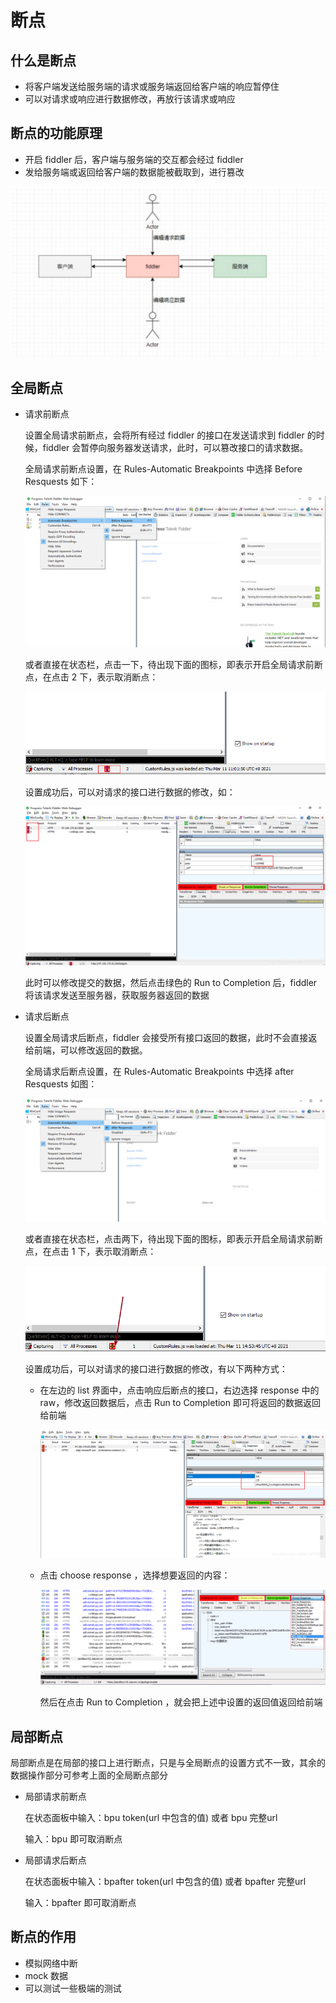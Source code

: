 # 断点

## 什么是断点

+ 将客户端发送给服务端的请求或服务端返回给客户端的响应暂停住
+ 可以对请求或响应进行数据修改，再放行该请求或响应

## 断点的功能原理

+ 开启 fiddler 后，客户端与服务端的交互都会经过 fiddler
+ 发给服务端或返回给客户端的数据能被截取到，进行篡改

![fiddler](./images/breakpoints.png)

## 全局断点

+ 请求前断点

  设置全局请求前断点，会将所有经过 fiddler 的接口在发送请求到 fiddler 的时候，fiddler 会暂停向服务器发送请求，此时，可以篡改接口的请求数据。

  全局请求前断点设置，在 Rules-Automatic Breakpoints 中选择 Before Resquests 如下：

  ![before](./images/before.png)

  或者直接在状态栏，点击一下，待出现下面的图标，即表示开启全局请求前断点，在点击 2 下，表示取消断点：

  ![before](./images/before1.png)

  设置成功后，可以对请求的接口进行数据的修改，如：

  ![before](./images/before2.png)

  此时可以修改提交的数据，然后点击绿色的 Run to Completion 后，fiddler 将该请求发送至服务器，获取服务器返回的数据

+ 请求后断点

  设置全局请求后断点，fiddler 会接受所有接口返回的数据，此时不会直接返给前端，可以修改返回的数据。

  全局请求后断点设置，在 Rules-Automatic Breakpoints 中选择 after Resquests 如图：

  ![after](./images/after.png)

  或者直接在状态栏，点击两下，待出现下面的图标，即表示开启全局请求前断点，在点击 1 下，表示取消断点：

  ![after](./images/after1.png)

  设置成功后，可以对请求的接口进行数据的修改，有以下两种方式：

  + 在左边的 list 界面中，点击响应后断点的接口，右边选择 response 中的 raw，修改返回数据后，点击 Run to Completion 即可将返回的数据返回给前端

    ![after](./images/after2.png)

  + 点击 choose response ，选择想要返回的内容：

    ![after](./images/after3.png)

    然后在点击 Run to Completion ，就会把上述中设置的返回值返回给前端

## 局部断点

局部断点是在局部的接口上进行断点，只是与全局断点的设置方式不一致，其余的数据操作部分可参考上面的全局断点部分

+ 局部请求前断点

  在状态面板中输入：bpu token(url 中包含的值) 或者 bpu 完整url

  输入：bpu 即可取消断点

+ 局部请求后断点

  在状态面板中输入：bpafter token(url 中包含的值) 或者 bpafter 完整url

  输入：bpafter 即可取消断点

## 断点的作用

+ 模拟网络中断
+ mock 数据
+ 可以测试一些极端的测试